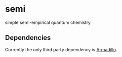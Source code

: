 # semi
simple semi-empirical quantum chemistry

## Dependencies
Currently the only third party dependency is [Armadillo](http://arma.sourceforge.net/docs.html). 
